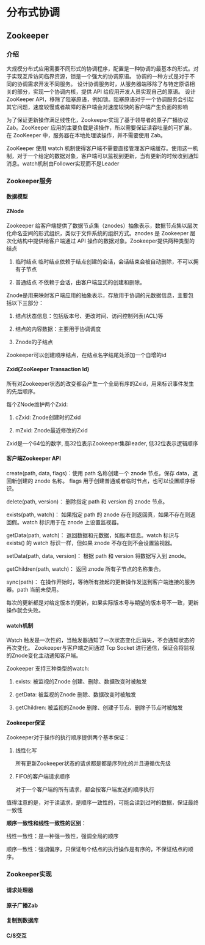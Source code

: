 # 分布式协调

## Zookeeper
### 介绍
大规模分布式应用需要不同形式的协调程序，配置是一种协调的最基本的形式。对于实现互斥访问临界资源，锁是一个强大的协调原语。
协调的一种方式是对于不同的协调需求开发不同服务。
设计协调服务时，从服务器端移除了与特定原语相关的部分，实现一个协调内核，提供 API 给应用开发人员实现自己的原语。
设计 ZooKeeper API，移除了阻塞原语，例如锁。阻塞原语对于一个协调服务会引起其它问题，速度较慢或者故障的客户端会对速度较快的客户端产生负面的影响

为了保证更新操作满足线性化，Zookeeper实现了基于领导者的原子广播协议 Zab。ZooKeeper 应用的主要负载是读操作，所以需要保证读吞吐量的可扩展。在 ZooKeeper 中，服务器在本地处理读操作，并不需要使用 Zab。

ZooKeeper 使用 watch 机制使得客户端不需要直接管理客户端缓存。使用这一机制，对于一个给定的数据对象，客户端可以监视到更新，当有更新的时候收到通知消息。watch机制由Follower实现而不是Leader

### Zookeeper服务

#### 数据模型
#### ZNode
Zookeeper 给客户端提供了数据节点集（znodes）抽象表示，数据节点集以层次化命名空间的形式组织，类似于文件系统的组织方式。znodes 是 Zookeeper 层次化结构中提供给客户端通过 API 操作的数据对象。Zookeeper提供两种类型的结点

1. 临时结点
   临时结点依赖于结点创建的会话，会话结束会被自动删除，不可以拥有子节点
   
2. 普通结点
   不依赖于会话，由客户端显式的创建和删除。
   
Znode是用来映射客户端应用的抽象表示，存放用于协调的元数据信息，主要包括以下三部分：

1. 结点状态信息：包括版本号、更改时间、访问控制列表(ACL)等

2. 结点的内容数据：主要用于协调调度

3. Znode的子结点

Zookeeper可以创建顺序结点，在结点名字结尾处添加一个自增的id

#### Zxid(ZooKeeper Transaction Id)

所有对Zookeeper状态的改变都会产生一个全局有序的Zxid，用来标识事件发生的先后顺序。

每个ZNode维护两个Zxid:

1. cZxid: Znode创建时的Zxid

2. mZxid: Znode最近修改的Zxid

Zxid是一个64位的数字, 高32位表示Zookeeper集群leader, 低32位表示逻辑顺序


#### 客户端Zookeeper API

create(path, data, flags)：使用 path 名称创建一个 znode 节点，保存 data，返回新创建的 znode 名称。 flags 用于创建普通或者临时节点，也可以设置顺序标识。

delete(path, version)： 删除指定 path 和 version 的 znode 节点。

exists(path, watch)： 如果指定 path 的 znode 存在则返回真，如果不存在则返回假。watch 标识用于在 znode 上设置监视器。

getData(path, watch)： 返回数据和元数据，如版本信息。watch 标识与 exists() 的 watch 标识一样，但如果 znode 不存在则不会设置监视器。

setData(path, data, version)： 根据 path 和 version 将数据写入到 znode。

getChildren(path, watch)： 返回 znode 所有子节点的名称集合。

sync(path)： 在操作开始时，等待所有挂起的更新操作发送到客户端连接的服务器。path 当前未使用。

每次的更新都是对给定版本的更新，如果实际版本号与期望的版本号不一致，更新操作就会失败。

#### watch机制
Watch 触发是一次性的，当触发器通知了一次状态变化后消失，不会通知状态的再次变化。
Zookeeper与客户端之间通过 Tcp Socket 进行通信，保证会将监视的Znode变化主动通知客户端。

Zookeeper 支持三种类型的watch:

1. exists: 被监视的Znode 创建、删除、数据改变时被触发

2. getData: 被监视的Znode 删除、数据改变时被触发

3. getChildren: 被监视的Znode 删除、创建子节点、删除子节点时被触发


#### Zookeeper保证
Zookeeper对于操作的执行顺序提供两个基本保证：

1. 线性化写

   所有更新Zookeeper状态的请求都是都是序列化的并且遵循优先级

2. FIFO的客户端请求顺序
  
   对于一个客户端的所有请求，都会按客户端发送的顺序执行

值得注意的是，对于读请求，是顺序一致性的，可能会读到过时的数据，保证最终一致性

**顺序一致性和线性一致性的区别**：

线性一致性：是一种强一致性，强调全局的顺序

顺序一致性：强调偏序，只保证每个结点的执行操作是有序的，不保证结点的顺序。


### Zookeeper实现


#### 请求处理器


#### 原子广播Zab


#### 复制到数据库


#### C/S交互
